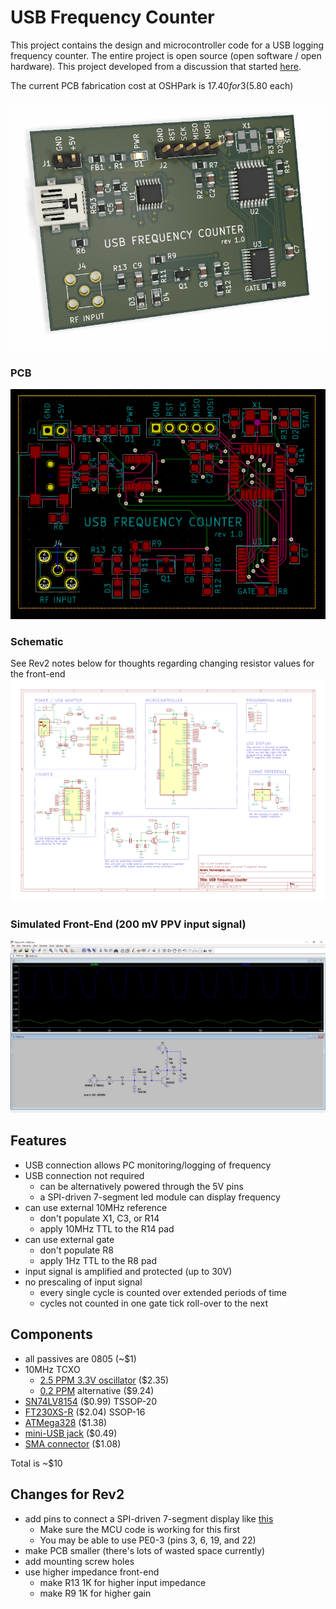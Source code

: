 # USB Frequency Counter

This project contains the design and microcontroller code for a USB logging frequency counter. The entire project is open source (open software / open hardware). This project developed from a discussion that started [here](https://github.com/swharden/AVR-projects/issues/1).

The current PCB fabrication cost at OSHPark is $17.40 for 3 ($5.80 each)

![](pcb-3d.png)

### PCB
![](pcb-wires.png)

### Schematic
See Rev2 notes below for thoughts regarding changing resistor values for the front-end
![](schematic.png)

### Simulated Front-End (200 mV PPV input signal)
![](LTSpice/screenshot.jpg)

## Features
* USB connection allows PC monitoring/logging of frequency
* USB connection not required
  * can be alternatively powered through the 5V pins
  * a SPI-driven 7-segment led module can display frequency
* can use external 10MHz reference
  * don't populate X1, C3, or R14
  * apply 10MHz TTL to the R14 pad
* can use external gate
  * don't populate R8
  * apply 1Hz TTL to the R8 pad
* input signal is amplified and protected (up to 30V)
* no prescaling of input signal
  * every single cycle is counted over extended periods of time
  * cycles not counted in one gate tick roll-over to the next

## Components
* all passives are 0805 (~$1)
* 10MHz TCXO
  * [2.5 PPM 3.3V oscillator](https://www.mouser.com/ProductDetail/Fox/FOX924B-10000?qs=sGAEpiMZZMt8oz%2FHeiymAOqzUXC3weGFrHcwaz7vvYI%3D) ($2.35)
  * [0.2 PPM](https://www.mouser.com/ProductDetail/Murata-Electronics/XTCLH10M000THJA0P0?qs=sGAEpiMZZMt8oz%2FHeiymAP2I3XxjUzcDnJXTALencTGO8W9AcI4jWQ%3D%3D) alternative ($9.24)
* [SN74LV8154](https://www.mouser.com/ProductDetail/Texas-Instruments/SN74LV8154PWR?qs=sGAEpiMZZMtdY2G%252BSI3N4aQvQNXOTGN6Ghdjz%252BkScFE%3D) ($0.99) TSSOP-20
* [FT230XS-R](https://www.mouser.com/ProductDetail/FTDI/FT230XS-R?qs=sGAEpiMZZMtv%252Bwxsgy%2FhiIaF6qCroMVR1i2pEQA5UpU%3D) ($2.04) SSOP-16
* [ATMega328](https://www.mouser.com/ProductDetail/Microchip-Technology-Atmel/ATMEGA328PB-AU?qs=sGAEpiMZZMvc81WFyF5EdrSRAEYMYvHlMc95YQj%2FArE%3D) ($1.38)
* [mini-USB jack](https://www.mouser.com/ProductDetail/CUI/UJ2-MBH-1-SMT-TR?qs=sGAEpiMZZMu3xu3GWjvQiLfiCTO8RP%252Bk%252BIiwpoT5qew%3D) ($0.49)
* [SMA connector](https://www.mouser.com/ProductDetail/LPRS/SMA-CONNECTOR?qs=sGAEpiMZZMuLQf%252BEuFsOrkd7M7rmHNHidLMZ%2Ftb%252B0T1YCJLScw0qLA%3D%3D) ($1.08)

Total is ~$10

## Changes for Rev2
* add pins to connect a SPI-driven 7-segment display like [this](https://www.amazon.com/dp/B07CL2YNJQ)
  * Make sure the MCU code is working for this first
  * You may be able to use PE0-3 (pins 3, 6, 19, and 22)
* make PCB smaller (there's lots of wasted space currently)
* add mounting screw holes
* use higher impedance front-end
  * make R13 1K for higher input impedance
  * make R9 1K for higher gain
